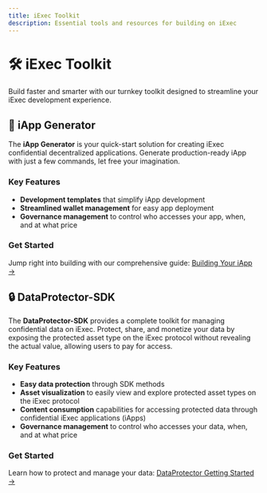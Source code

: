 ```yaml
---
title: iExec Toolkit
description: Essential tools and resources for building on iExec
---
```


# 🛠️ iExec Toolkit

Build faster and smarter with our turnkey toolkit designed to streamline your
iExec development experience.

## 🚀 iApp Generator

The **iApp Generator** is your quick-start solution for creating iExec
confidential decentralized applications. Generate production-ready iApp with
just a few commands, let free your imagination.

### Key Features

- **Development templates** that simplify iApp development
- **Streamlined wallet management** for easy app deployment
- **Governance management** to control who accesses your app, when, and at what
  price

### Get Started

Jump right into building with our comprehensive guide:
[Building Your iApp →](/references/iapp-generator/building-your-iexec-app.md)

## 🔒 DataProtector-SDK

The **DataProtector-SDK** provides a complete toolkit for managing confidential
data on iExec. Protect, share, and monetize your data by exposing the protected
asset type on the iExec protocol without revealing the actual value, allowing
users to pay for access.

### Key Features

- **Easy data protection** through SDK methods
- **Asset visualization** to easily view and explore protected asset types on
  the iExec protocol
- **Content consumption** capabilities for accessing protected data through
  confidential iExec applications (iApps)
- **Governance management** to control who accesses your data, when, and at what
  price

### Get Started

Learn how to protect and manage your data:
[DataProtector Getting Started →](/references/dataProtector/getting-started.md)
